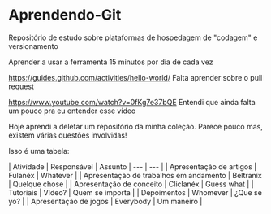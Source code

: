 # Aprendendo-Git
Repositório de estudo sobre plataformas de hospedagem de "codagem" e versionamento

Aprender a usar a ferramenta 15 minutos por dia de cada vez

https://guides.github.com/activities/hello-world/
Falta aprender sobre o pull request

https://www.youtube.com/watch?v=0fKg7e37bQE
Entendi que ainda falta um pouco pra eu entender esse vídeo

Hoje aprendi a deletar um repositório da minha coleção. Parece pouco mas, existem várias questões involvidas!

Isso é uma tabela:

| Atividade | Responsável | Assunto 
| --- | --- |
| Apresentação de artigos | Fulanéx  | Whatever |
| Apresentação de trabalhos em andamento | Beltraníx | Quelque chose |
| Apresentação de conceito | Cliclanéx | Guess what |
| Tutoriais | Vídeo? | Quem se importa |
| Depoimentos | Whomever | ¿Que se yo? |
| Apresentação de jogos | Everybody | Um maneiro |
